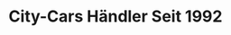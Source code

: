 ---
title: "City-Cars Händler Seit 1992"
url: /halberstadt/city-cars-haendler-seit-1992/
shop: Autohaus
---
